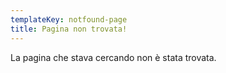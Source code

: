 ```yaml
---
templateKey: notfound-page
title: Pagina non trovata!
---
```

La pagina che stava cercando non è stata trovata.
